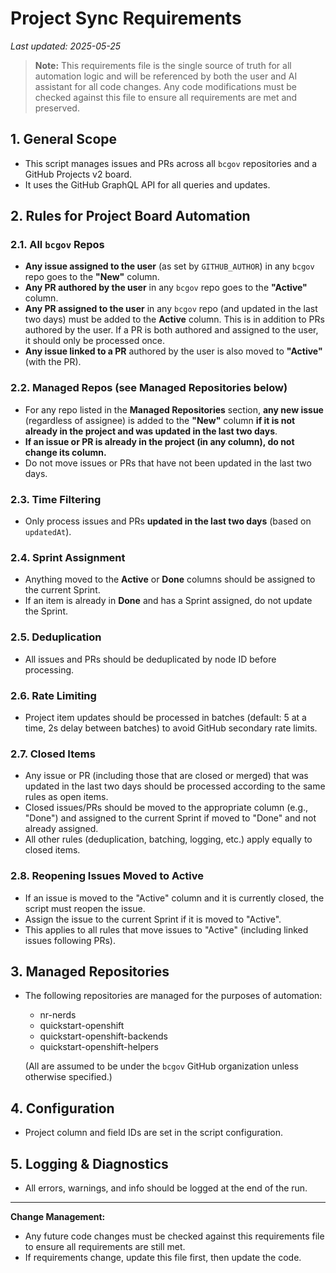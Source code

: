 # Project Sync Requirements

_Last updated: 2025-05-25_

> **Note:** This requirements file is the single source of truth for all automation logic and will be referenced by both the user and AI assistant for all code changes. Any code modifications must be checked against this file to ensure all requirements are met and preserved.

## 1. General Scope
- This script manages issues and PRs across all `bcgov` repositories and a GitHub Projects v2 board.
- It uses the GitHub GraphQL API for all queries and updates.

## 2. Rules for Project Board Automation

### 2.1. All `bcgov` Repos
- **Any issue assigned to the user** (as set by `GITHUB_AUTHOR`) in any `bcgov` repo goes to the **"New"** column.
- **Any PR authored by the user** in any `bcgov` repo goes to the **"Active"** column.
- **Any PR assigned to the user** in any `bcgov` repo (and updated in the last two days) must be added to the **Active** column. This is in addition to PRs authored by the user. If a PR is both authored and assigned to the user, it should only be processed once.
- **Any issue linked to a PR** authored by the user is also moved to **"Active"** (with the PR).

### 2.2. Managed Repos (see Managed Repositories below)
- For any repo listed in the **Managed Repositories** section, **any new issue** (regardless of assignee) is added to the **"New"** column **if it is not already in the project and was updated in the last two days**.
- **If an issue or PR is already in the project (in any column), do not change its column.**
- Do not move issues or PRs that have not been updated in the last two days.

### 2.3. Time Filtering
- Only process issues and PRs **updated in the last two days** (based on `updatedAt`).

### 2.4. Sprint Assignment
- Anything moved to the **Active** or **Done** columns should be assigned to the current Sprint.
- If an item is already in **Done** and has a Sprint assigned, do not update the Sprint.

### 2.5. Deduplication
- All issues and PRs should be deduplicated by node ID before processing.

### 2.6. Rate Limiting
- Project item updates should be processed in batches (default: 5 at a time, 2s delay between batches) to avoid GitHub secondary rate limits.

### 2.7. Closed Items
- Any issue or PR (including those that are closed or merged) that was updated in the last two days should be processed according to the same rules as open items.
- Closed issues/PRs should be moved to the appropriate column (e.g., "Done") and assigned to the current Sprint if moved to "Done" and not already assigned.
- All other rules (deduplication, batching, logging, etc.) apply equally to closed items.

### 2.8. Reopening Issues Moved to Active
- If an issue is moved to the "Active" column and it is currently closed, the script must reopen the issue.
- Assign the issue to the current Sprint if it is moved to "Active".
- This applies to all rules that move issues to "Active" (including linked issues following PRs).

## 3. Managed Repositories
- The following repositories are managed for the purposes of automation:

  - nr-nerds
  - quickstart-openshift
  - quickstart-openshift-backends
  - quickstart-openshift-helpers

  (All are assumed to be under the `bcgov` GitHub organization unless otherwise specified.)

## 4. Configuration
- Project column and field IDs are set in the script configuration.

## 5. Logging & Diagnostics
- All errors, warnings, and info should be logged at the end of the run.

---

**Change Management:**
- Any future code changes must be checked against this requirements file to ensure all requirements are still met.
- If requirements change, update this file first, then update the code.
